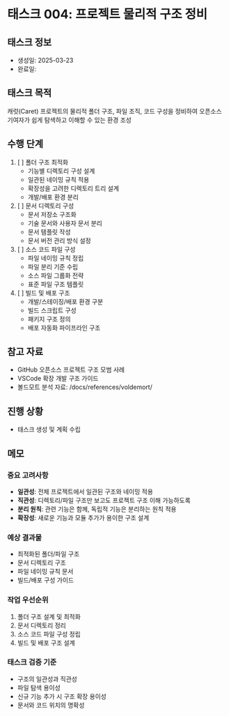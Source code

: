 # 태스크 004: 프로젝트 물리적 구조 정비

## 태스크 정보
- 생성일: 2025-03-23
- 완료일: 

## 태스크 목적
캐럿(Caret) 프로젝트의 물리적 폴더 구조, 파일 조직, 코드 구성을 정비하여 오픈소스 기여자가 쉽게 탐색하고 이해할 수 있는 환경 조성

## 수행 단계
1. [ ] 폴더 구조 최적화
   - 기능별 디렉토리 구성 설계
   - 일관된 네이밍 규칙 적용
   - 확장성을 고려한 디렉토리 트리 설계
   - 개발/배포 환경 분리
2. [ ] 문서 디렉토리 구성
   - 문서 저장소 구조화
   - 기술 문서와 사용자 문서 분리
   - 문서 템플릿 작성
   - 문서 버전 관리 방식 설정
3. [ ] 소스 코드 파일 구성
   - 파일 네이밍 규칙 정립
   - 파일 분리 기준 수립
   - 소스 파일 그룹화 전략
   - 표준 파일 구조 템플릿
4. [ ] 빌드 및 배포 구조
   - 개발/스테이징/배포 환경 구분
   - 빌드 스크립트 구성
   - 패키지 구조 정의
   - 배포 자동화 파이프라인 구조

## 참고 자료
- GitHub 오픈소스 프로젝트 구조 모범 사례
- VSCode 확장 개발 구조 가이드
- 볼드모트 분석 자료: /docs/references/voldemort/

## 진행 상황
- 태스크 생성 및 계획 수립

## 메모

### 중요 고려사항
- **일관성**: 전체 프로젝트에서 일관된 구조와 네이밍 적용
- **직관성**: 디렉토리/파일 구조만 보고도 프로젝트 구조 이해 가능하도록
- **분리 원칙**: 관련 기능은 함께, 독립적 기능은 분리하는 원칙 적용
- **확장성**: 새로운 기능과 모듈 추가가 용이한 구조 설계

### 예상 결과물
- 최적화된 폴더/파일 구조
- 문서 디렉토리 구조
- 파일 네이밍 규칙 문서
- 빌드/배포 구성 가이드

### 작업 우선순위
1. 폴더 구조 설계 및 최적화
2. 문서 디렉토리 정리
3. 소스 코드 파일 구성 정립
4. 빌드 및 배포 구조 설계

### 태스크 검증 기준
- 구조의 일관성과 직관성
- 파일 탐색 용이성
- 신규 기능 추가 시 구조 확장 용이성
- 문서와 코드 위치의 명확성 
